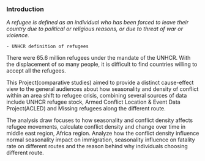 ### Introduction

_A refugee is defined as an individual who has been forced to leave their country due to political or religious reasons, or due to threat of war or violence._

    - UNHCR definition of refugees

There were 65.6 million refugees under the mandate of the UNHCR. With the displacement of so many people, it is difficult to find countries willing to accept all the refugees.

This Project(comparative studies) aimed to provide a distinct cause-effect view to the general audiences about how seasonality and density of conflict within an area shift to refugee crisis, combining several sources of data include UNHCR refugee stock, Armed Conflict Location & Event Data Project(ACLED) and Missing refugees along the different route.

The analysis draw focuses to how seasonality and conflict density affects refugee movements, calculate conflict density and change over time in middle east region, Africa region. Analyze how the conflict density influence normal seasonality impact on immigration, seasonality influence on fatality rate on different routes and the reason behind why individuals choosing different route.
